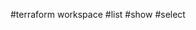 #terraform workspace
                      #list
                      #show
                      #select
